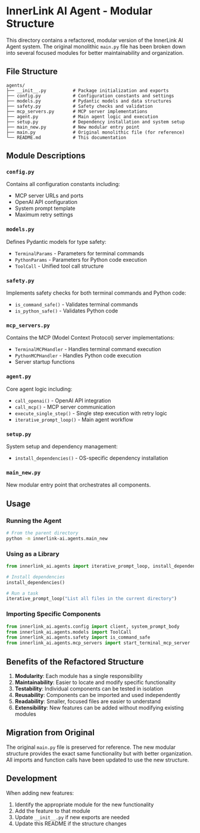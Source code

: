 # InnerLink AI Agent - Modular Structure

This directory contains a refactored, modular version of the InnerLink AI Agent system. The original monolithic `main.py` file has been broken down into several focused modules for better maintainability and organization.

## File Structure

```
agents/
├── __init__.py          # Package initialization and exports
├── config.py            # Configuration constants and settings
├── models.py            # Pydantic models and data structures
├── safety.py            # Safety checks and validation
├── mcp_servers.py       # MCP server implementations
├── agent.py             # Main agent logic and execution
├── setup.py             # Dependency installation and system setup
├── main_new.py          # New modular entry point
├── main.py              # Original monolithic file (for reference)
└── README.md            # This documentation
```

## Module Descriptions

### `config.py`
Contains all configuration constants including:
- MCP server URLs and ports
- OpenAI API configuration
- System prompt template
- Maximum retry settings

### `models.py`
Defines Pydantic models for type safety:
- `TerminalParams` - Parameters for terminal commands
- `PythonParams` - Parameters for Python code execution
- `ToolCall` - Unified tool call structure

### `safety.py`
Implements safety checks for both terminal commands and Python code:
- `is_command_safe()` - Validates terminal commands
- `is_python_safe()` - Validates Python code

### `mcp_servers.py`
Contains the MCP (Model Context Protocol) server implementations:
- `TerminalMCPHandler` - Handles terminal command execution
- `PythonMCPHandler` - Handles Python code execution
- Server startup functions

### `agent.py`
Core agent logic including:
- `call_openai()` - OpenAI API integration
- `call_mcp()` - MCP server communication
- `execute_single_step()` - Single step execution with retry logic
- `iterative_prompt_loop()` - Main agent workflow

### `setup.py`
System setup and dependency management:
- `install_dependencies()` - OS-specific dependency installation

### `main_new.py`
New modular entry point that orchestrates all components.

## Usage

### Running the Agent

```bash
# From the parent directory
python -m innerlink-ai.agents.main_new
```

### Using as a Library

```python
from innerlink_ai.agents import iterative_prompt_loop, install_dependencies

# Install dependencies
install_dependencies()

# Run a task
iterative_prompt_loop("List all files in the current directory")
```

### Importing Specific Components

```python
from innerlink_ai.agents.config import client, system_prompt_body
from innerlink_ai.agents.models import ToolCall
from innerlink_ai.agents.safety import is_command_safe
from innerlink_ai.agents.mcp_servers import start_terminal_mcp_server
```

## Benefits of the Refactored Structure

1. **Modularity**: Each module has a single responsibility
2. **Maintainability**: Easier to locate and modify specific functionality
3. **Testability**: Individual components can be tested in isolation
4. **Reusability**: Components can be imported and used independently
5. **Readability**: Smaller, focused files are easier to understand
6. **Extensibility**: New features can be added without modifying existing modules

## Migration from Original

The original `main.py` file is preserved for reference. The new modular structure provides the exact same functionality but with better organization. All imports and function calls have been updated to use the new structure.

## Development

When adding new features:
1. Identify the appropriate module for the new functionality
2. Add the feature to that module
3. Update `__init__.py` if new exports are needed
4. Update this README if the structure changes 